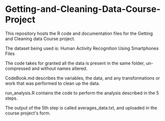 # Getting-and-Cleaning-Data-Course-Project
This repository hosts the R code and documentation files for the Getting and Cleaning data Course project. 

The dataset being used is: Human Activity Recognition Using Smartphones
Files

The code takes for granted all the data is present in the same folder, un-compressed and without names altered.

CodeBook.md describes the variables, the data, and any transformations or work that was performed to clean up the data.

run_analysis.R contains the code to perform the analysis described in the 5 steps. 

The output of the 5th step is called averages_data.txt, and uploaded in the course project's form.
